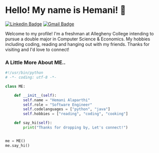 # Hello! My name is Hemani! 👋

[![Linkedin Badge](https://img.shields.io/badge/-hemanialaparthi-blue?style=flat&logo=Linkedin&logoColor=white&link=https://www.linkedin.com/in/hemanialaparthi)](https://www.linkedin.com/in/hemanialaparthi)
[![Gmail Badge](https://img.shields.io/badge/-hemanialaparthi-c14438?style=flat&logo=Gmail&logoColor=white&link=mailto:YourEmailAddress)](mailto:hemanialaparthi@gmail.com)

Welcome to my profile! I'm a freshman at Allegheny College intending to pursue a double major in Computer Science & Economics. My hobbies including coding, reading and hanging out with my friends. Thanks for visiting and I'd love to connect!

### A Little More About ME..

```python
#!/usr/bin/python
# -*- coding: utf-8 -*-

class ME:

    def __init__(self):
        self.name = "Hemani Alaparthi"
        self.role = "Software Engineer"
        self.codelanguages = ["python", "java"]
        self.hobbies = ["reading", "coding", "cooking"]

    def say_hi(self):
        print("Thanks for dropping by, Let's connect!")


me = ME()
me.say_hi()
```


